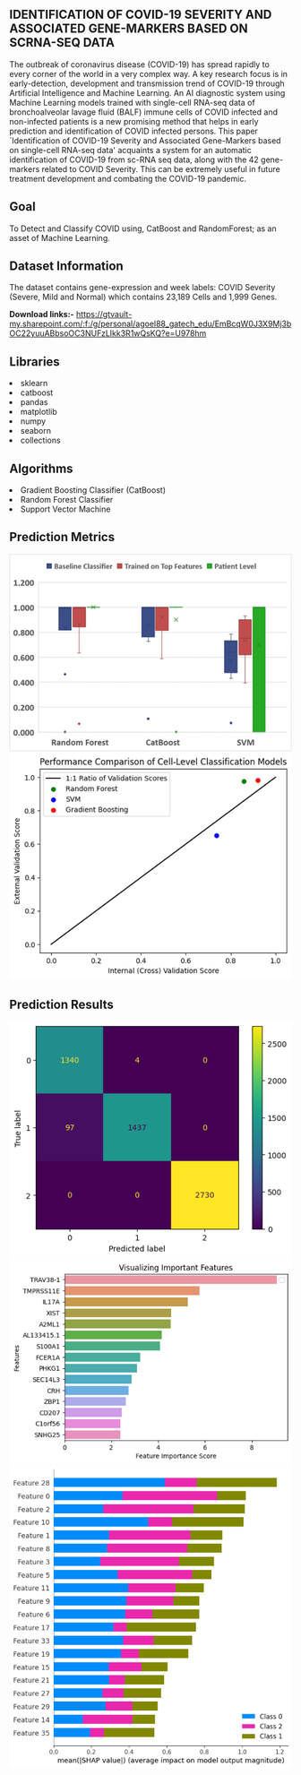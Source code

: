 ## IDENTIFICATION OF COVID-19 SEVERITY AND ASSOCIATED GENE-MARKERS BASED ON SCRNA-SEQ DATA
The outbreak of coronavirus disease (COVID-19) has spread rapidly to every corner of the world in a very complex way. A key research focus is in early-detection, development and transmission trend of COVID-19 through Artificial Intelligence and Machine Learning. An AI diagnostic system using Machine Learning models trained with single-cell RNA-seq data of bronchoalveolar lavage fluid (BALF) immune cells of COVID infected and non-infected patients is a new promising method that helps in early prediction and identification of COVID infected persons. This paper `Identification of COVID-19 Severity and Associated Gene-Markers based on single-cell RNA-seq data' acquaints a system for an automatic identification of COVID-19 from sc-RNA seq data, along with the 42 gene-markers related to COVID Severity. This can be extremely useful in future treatment development and combating the COVID-19 pandemic.

## Goal
To Detect and Classify COVID using, CatBoost and RandomForest; as an asset of Machine Learning.

## Dataset Information

The dataset contains gene-expression and week labels: COVID Severity (Severe, Mild and Normal) which contains 23,189 Cells and 1,999 Genes.

**Download links:-**
https://gtvault-my.sharepoint.com/:f:/g/personal/agoel88_gatech_edu/EmBcqW0J3X9Mj3bOC22yuuABbsoOC3NUFzLIkk3R1wQsKQ?e=U978hm

## Libraries

<li>sklearn
<li>catboost
<li>pandas
<li>matplotlib
<li>numpy
<li>seaborn
<li>collections

## Algorithms

<li>Gradient Boosting Classifier (CatBoost)
<li>Random Forest Classifier
<li>Support Vector Machine

## Prediction Metrics
![alt text](https://github.com/aekanshgoel/COVID-19_scRNAseq/blob/main/boxplot.png)
![alt text](https://github.com/aekanshgoel/COVID-19_scRNAseq/blob/main/cross-validation.png)

## Prediction Results
![alt text](https://github.com/aekanshgoel/COVID-19_scRNAseq/blob/main/confusion-mat.png)
![alt text](https://github.com/aekanshgoel/COVID-19_scRNAseq/blob/main/featureimp.png)
![alt text](https://github.com/aekanshgoel/COVID-19_scRNAseq/blob/main/shap.png)
